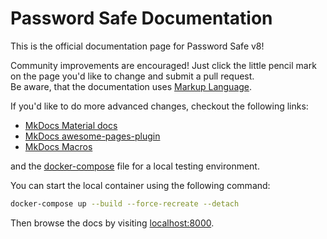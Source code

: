 # Password Safe Documentation

This is the official documentation page for Password Safe v8!  
  
Community improvements are encouraged! Just click the little pencil mark on the
page you'd like to change and submit a pull request.  
Be aware, that the documentation uses [Markup Language](https://www.markdownguide.org/getting-started/).

If you'd like to do more advanced changes, checkout the following links:

- [MkDocs Material docs](https://squidfunk.github.io/mkdocs-material/getting-started/)
- [MkDocs awesome-pages-plugin](https://github.com/lukasgeiter/mkdocs-awesome-pages-plugin)
- [MkDocs Macros](https://mkdocs-macros-plugin.readthedocs.io/)

and the [docker-compose](docker-compose.yml) file for a local testing environment.

You can start the local container using the following command:

``` bash
docker-compose up --build --force-recreate --detach
```

Then browse the docs by visiting [localhost:8000](http://localhost:8000).
